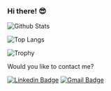 ### Hi there! 😎

![Github Stats](https://github-readme-stats.vercel.app/api?username=flaviogf&show_icons=true&include_all_commits=true)

![Top Langs](https://github-readme-stats.vercel.app/api/top-langs/?username=flaviogf&show_icons=true&layout=compact)

![Trophy](https://github-profile-trophy.vercel.app/?username=flaviogf&column=7&no-frame=true)

Would you like to contact me?

[![Linkedin Badge](https://img.shields.io/badge/-LinkedIn-blue?style=flat-square&logo=Linkedin&logoColor=white&link=https://www.linkedin.com/in/flaviogf)](https://www.linkedin.com/in/flaviogf)
[![Gmail Badge](https://img.shields.io/badge/-Gmail-red?style=flat-square&logo=Gmail&logoColor=white&link=mailto:flavio.fernandes6@gmail.com)](mailto:flavio.fernandes6@gmail.com)
